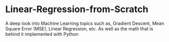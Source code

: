 # Linear-Regression-from-Scratch
A deep look into Machine Learning topics such as, Gradient Descent, Mean Square Error (MSE), Linear Regression, etc. As well as the math that is behind it implemented with Python
